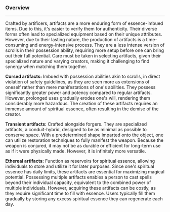 ### Overview  
---  
  
Crafted by artificers, artifacts are a more enduring form of essence-imbued items. Due to this, it's easier to verify them for authenticity. Their diverse forms often lead to specialized equipment based on their unique attributes. However, due to their lasting nature, the production of artifacts is a time-consuming and energy-intensive process. They are a less intense version of scrolls in their possession ability, requiring more setup before one can bring out their full potential. Care must be taken in selecting artifacts, given their specialized nature and varying creators, making it challenging to find synergy when matching them together.  
  
__Cursed artifacts:__ Imbued with possession abilities akin to scrolls, in direct violation of safety guidelines, as they are seen more as extensions of oneself rather than mere manifestations of one's abilities. They possess significantly greater power and potency compared to regular artifacts. However, prolonged uses gradually erodes one's will, rendering them considerably more hazardous. The creation of these artifacts requires an immense amount of spiritual essence, often resulting in the demise of the creator.  
  
__Transient artifacts:__ Crafted alongside forgers. They are specialized artifacts, a conduit-hybrid, designed to be as minimal as possible to conserve space. With a predetermined shape imparted onto the object, one can utilize restoration techniques to fully manifest the weapon. Because the weapon is conjured, it may not be as durable or efficient for long-term use as if it were physically made. However, it is infinitely more versatile.  
  
__Ethereal artifacts:__ Function as reservoirs for spiritual essence, allowing individuals to store and utilize it for later purposes. Since one's spiritual essence has daily limits, these artifacts are essential for maximizing magical potential. Possessing multiple artifacts enables a person to cast spells beyond their individual capacity, equivalent to the combined power of multiple individuals. However, acquiring these artifacts can be costly, as they require significant time to fill with essence. Users typically fill them gradually by storing any excess spiritual essence they can regenerate each day.
